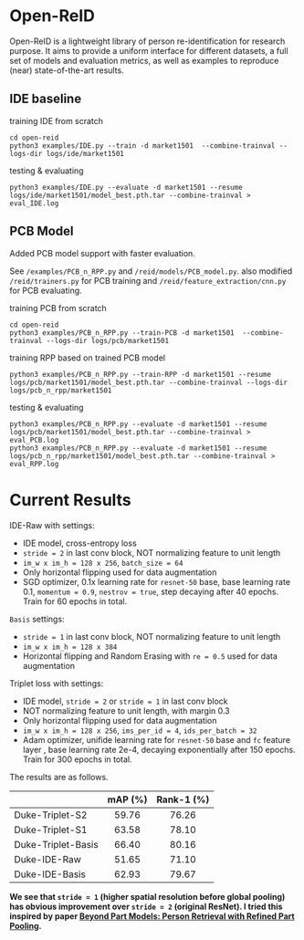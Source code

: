 # Open-ReID

Open-ReID is a lightweight library of person re-identification for research
purpose. It aims to provide a uniform interface for different datasets, a full
set of models and evaluation metrics, as well as examples to reproduce (near)
state-of-the-art results.

## IDE baseline
training IDE from scratch
```angular2html
cd open-reid
python3 examples/IDE.py --train -d market1501  --combine-trainval --logs-dir logs/ide/market1501
```


testing & evaluating
```angular2html
python3 examples/IDE.py --evaluate -d market1501 --resume logs/ide/market1501/model_best.pth.tar --combine-trainval > eval_IDE.log
```


## PCB Model

Added PCB model support with faster evaluation.

See `/examples/PCB_n_RPP.py` and `/reid/models/PCB_model.py`. also modified `/reid/trainers.py` for PCB training and  `/reid/feature_extraction/cnn.py` for PCB evaluating.

training PCB from scratch
```angular2html
cd open-reid
python3 examples/PCB_n_RPP.py --train-PCB -d market1501  --combine-trainval --logs-dir logs/pcb/market1501
```

training RPP based on trained PCB model
```angular2html
python3 examples/PCB_n_RPP.py --train-RPP -d market1501 --resume logs/pcb/market1501/model_best.pth.tar --combine-trainval --logs-dir logs/pcb_n_rpp/market1501
```

testing & evaluating
```angular2html
python3 examples/PCB_n_RPP.py --evaluate -d market1501 --resume logs/pcb/market1501/model_best.pth.tar --combine-trainval > eval_PCB.log
python3 examples/PCB_n_RPP.py --evaluate -d market1501 --resume logs/pcb_n_rpp/market1501/model_best.pth.tar --combine-trainval > eval_RPP.log
```


# Current Results

IDE-Raw with settings:
- IDE model, cross-entropy loss
- `stride = 2` in last conv block, NOT normalizing feature to unit length
- `im_w x im_h = 128 x 256`, `batch_size = 64`
- Only horizontal flipping used for data augmentation
- SGD optimizer, 0.1x learning rate for `resnet-50` base, base learning rate 0.1, `momentum = 0.9`, `nestrov = true`, step decaying after 40 epochs. Train for 60 epochs in total.


`Basis` settings:
- `stride = 1` in last conv block, NOT normalizing feature to unit length
- `im_w x im_h = 128 x 384`
- Horizontal flipping and Random Erasing with `re = 0.5` used for data augmentation

Triplet loss with settings:
- IDE model, `stride = 2` or `stride = 1` in last conv block
- NOT normalizing feature to unit length, with margin 0.3
- Only horizontal flipping used for data augmentation
- `im_w x im_h = 128 x 256`, `ims_per_id = 4`, `ids_per_batch = 32`
- Adam optimizer, unifide learning rate for `resnet-50` base and `fc` feature layer , base learning rate 2e-4, decaying exponentially after 150 epochs. Train for 300 epochs in total.

The results are as follows. 

|                       | mAP (%) | Rank-1 (%) |
| ---                   | :---: | :---: |
| Duke-Triplet-S2       | 59.76 | 76.26 |
| Duke-Triplet-S1       | 63.58 | 78.10 |
| Duke-Triplet-Basis    | 66.40 | 80.16 |
| Duke-IDE-Raw          | 51.65 | 71.10 |
| Duke-IDE-Basis        | 62.93 | 79.67 |

**We see that `stride = 1` (higher spatial resolution before global pooling) has obvious improvement over `stride = 2` (original ResNet). I tried this inspired by paper [Beyond Part Models: Person Retrieval with Refined Part Pooling](https://arxiv.org/abs/1711.09349).**
